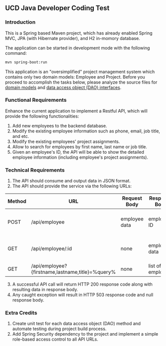 UCD Java Developer Coding Test
------------------------------


### Introduction

This is a Spring based Maven project, which has already enabled Spring MVC, JPA (with Hibernate provider), and H2 in-momory database.

The application can be started in development mode with the following command:

```bash
mvn spring-boot:run
```

This application is an "oversimplified" project management system which contains only two domain models: Employee and Project. Before you proceed to accomplish the tasks below, please analyze the source files for [domain models](https://github.com/talent-seeker/java-interview/tree/topic/src/main/java/edu/ucdavis/afs/model) and [data access object (DAO) interfaces](https://github.com/talent-seeker/java-interview/tree/topic/src/main/java/edu/ucdavis/afs/dao).


### Functional Requirements

Enhance the current application to implement a Restful API, which will provide the following functionalities:

1. Add new employees to the backend database.
2. Modify the existing employee information such as phone, email, job title, and etc.
3. Modify the existing employees' project assignments.
4. Allow to search for employees by first name, last name or job title.
5. Given an employee's ID, the API will be able to show the detailed employee information (including employee's project assignments).


### Technical Requirements

1. The API should consume and output data in JSON format.
2. The API should provide the service via the following URLs:

Method | URL  |  Request Body  |  Response Body  |  Functionality
---    | ---  |  ---           |  ---            |  ---
POST   | /api/employee | employee data | employee ID | Save new/existing employee information
GET    | /api/employee/:id | none | employee data | Get detailed information for one employee
GET    | /api/employee?{firstname,lastname,title}=%query% | none | list of employees | Search for employees

3. A successful API call will return HTTP 200 response code along with resulting data in response body.
4. Any caught exception will result in HTTP 503 response code and null response body.


### Extra Credits

1. Create unit test for each data access object (DAO) method and automate testing during project build process.
2. Add Spring Security dependency to the project and implement a simple role-based access control to all API URLs.

